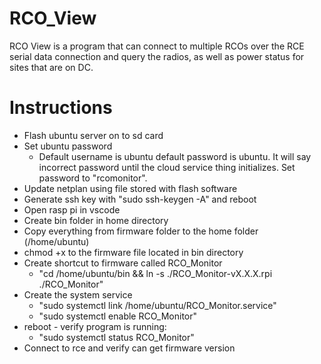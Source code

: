 # RCO_View

RCO View is a program that can connect to multiple RCOs over the RCE serial data connection and query the radios, as well as power status for sites that are on DC.

# Instructions
* Flash ubuntu server on to sd card
* Set ubuntu password
  * Default username is ubuntu default password is ubuntu. It will say incorrect password until the cloud service thing initializes. Set password to "rcomonitor".
* Update netplan using file stored with flash software
* Generate ssh key with "sudo ssh-keygen -A" and reboot
* Open rasp pi in vscode
* Create bin folder in home directory
* Copy everything from firmware folder to the home folder (/home/ubuntu)
* chmod +x to the firmware file located in bin directory
* Create shortcut to firmware called RCO_Monitor
  * "cd /home/ubuntu/bin && ln -s ./RCO_Monitor-vX.X.X.rpi ./RCO_Monitor"
* Create the system service
  * "sudo systemctl link /home/ubuntu/RCO_Monitor.service"
  * "sudo systemctl enable RCO_Monitor"
* reboot - verify program is running:
  * "sudo systemctl status RCO_Monitor"
* Connect to rce and verify can get firmware version
